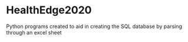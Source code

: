 # HealthEdge2020
Python programs created to aid in creating the SQL database by parsing through an excel sheet
